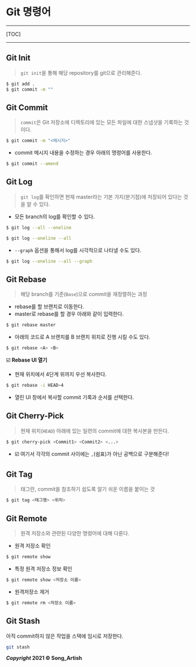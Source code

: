 # Git 명령어

---

[TOC]

---



## Git Init

> `git init`을 통해 해당 repository를 git으로 관리해준다.

```bash
$ git add .
$ git commit -m ""
```



## Git Commit

> `commit`은 Git 저장소에 디렉토리에 있는 모든 파일에 대한 스냅샷을 기록하는 것이다.

```bash
$ git commit -m "<메시지>"
```

- commit 메시지 내용을 수정하는 경우 아래의 명령어를 사용한다.

```bash
$ git commit --amend
```



## Git Log

> `git log`를 확인하면 현재 master라는 기본 가지(분기점)에 저장되어 있다는 것을 알 수 있다.

- 모든 branch의 log를 확인할 수 있다.

```bash
$ git log --all --oneline
```

```bash
$ git log --oneline --all
```

- `--graph` 옵션을 통해서 log를 시각적으로 나타낼 수도 있다.

```bash
$ git log --oneline --all --graph
```



## Git Rebase

> 해당 branch를 기준(`Base`)으로 commit을 재정렬하는 과정

- rebase를 할 브랜치로 이동한다.
- master로 rebase를 할 경우 아래와 같이 입력한다.

```bash
$ git rebase master
```

- 아래의 코드로 A 브랜치를 B 브랜치 위치로 진행 시킬 수도 있다.

```bash
$ git rebase <A> <B>
```

:ballot_box_with_check: **Rebase UI 열기**

- 현재 위치에서 4단계 위까지 우선 복사한다.

```bash
$ git rebase -i HEAD~4
```

- 열린 UI 창에서 복사할 commit 기록과 순서를 선택한다.



## Git Cherry-Pick

> 현재 위치(`HEAD`) 아래에 있는 일련의 commit에 대한 복사본을 만든다.

```bash
$ git cherry-pick <Commit1> <Commit2> <...>
```

- :ballot_box_with_check: 여기서 각각의 commit 사이에는 `,`(쉼표)가 아닌 공백으로 구분해준다!



## Git Tag

> 태그란, commit을 참조하기 쉽도록 알기 쉬운 이름을 붙이는 것

```bash
$ git tag <태그명> <위치>
```



## Git Remote

> 원격 저장소와 관련된 다양한 명령어에 대해 다룬다.

- 원격 저장소 확인

```bash
$ git remote show
```

- 특정 원격 저장소 정보 확인

```bash
$ git remote show <저장소 이름>
```

- 원격저장소 제거

```bash
$ git remote rm <저장소 이름>
```



## Git Stash

아직 commit하지 않은 작업을 스택에 임시로 저장한다.

```bash
git stash
```



***Copyright* 2021 © Song_Artish**
